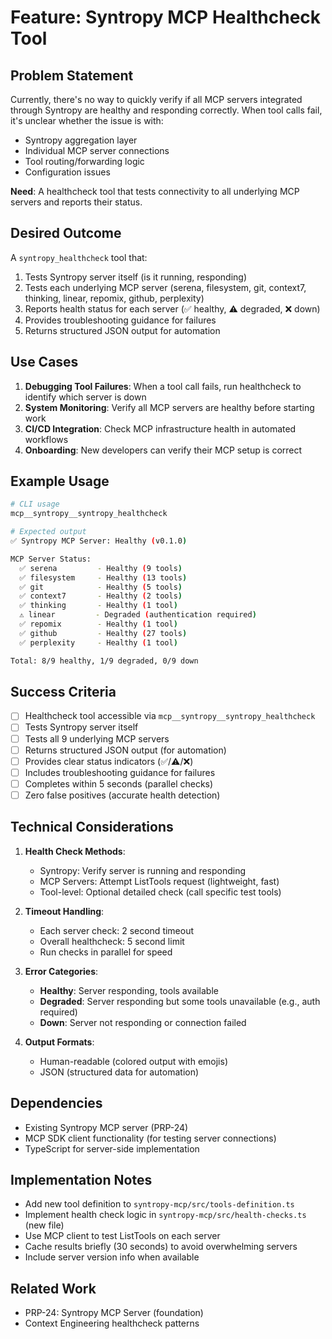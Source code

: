 # Feature: Syntropy MCP Healthcheck Tool

## Problem Statement

Currently, there's no way to quickly verify if all MCP servers integrated through Syntropy are healthy and responding correctly. When tool calls fail, it's unclear whether the issue is with:
- Syntropy aggregation layer
- Individual MCP server connections
- Tool routing/forwarding logic
- Configuration issues

**Need**: A healthcheck tool that tests connectivity to all underlying MCP servers and reports their status.

## Desired Outcome

A `syntropy_healthcheck` tool that:
1. Tests Syntropy server itself (is it running, responding)
2. Tests each underlying MCP server (serena, filesystem, git, context7, thinking, linear, repomix, github, perplexity)
3. Reports health status for each server (✅ healthy, ⚠️ degraded, ❌ down)
4. Provides troubleshooting guidance for failures
5. Returns structured JSON output for automation

## Use Cases

1. **Debugging Tool Failures**: When a tool call fails, run healthcheck to identify which server is down
2. **System Monitoring**: Verify all MCP servers are healthy before starting work
3. **CI/CD Integration**: Check MCP infrastructure health in automated workflows
4. **Onboarding**: New developers can verify their MCP setup is correct

## Example Usage

```bash
# CLI usage
mcp__syntropy__syntropy_healthcheck

# Expected output
✅ Syntropy MCP Server: Healthy (v0.1.0)

MCP Server Status:
  ✅ serena         - Healthy (9 tools)
  ✅ filesystem     - Healthy (13 tools)
  ✅ git            - Healthy (5 tools)
  ✅ context7       - Healthy (2 tools)
  ✅ thinking       - Healthy (1 tool)
  ⚠️ linear         - Degraded (authentication required)
  ✅ repomix        - Healthy (1 tool)
  ✅ github         - Healthy (27 tools)
  ✅ perplexity     - Healthy (1 tool)

Total: 8/9 healthy, 1/9 degraded, 0/9 down
```

## Success Criteria

- [ ] Healthcheck tool accessible via `mcp__syntropy__syntropy_healthcheck`
- [ ] Tests Syntropy server itself
- [ ] Tests all 9 underlying MCP servers
- [ ] Returns structured JSON output (for automation)
- [ ] Provides clear status indicators (✅/⚠️/❌)
- [ ] Includes troubleshooting guidance for failures
- [ ] Completes within 5 seconds (parallel checks)
- [ ] Zero false positives (accurate health detection)

## Technical Considerations

1. **Health Check Methods**:
   - Syntropy: Verify server is running and responding
   - MCP Servers: Attempt ListTools request (lightweight, fast)
   - Tool-level: Optional detailed check (call specific test tools)

2. **Timeout Handling**:
   - Each server check: 2 second timeout
   - Overall healthcheck: 5 second limit
   - Run checks in parallel for speed

3. **Error Categories**:
   - **Healthy**: Server responding, tools available
   - **Degraded**: Server responding but some tools unavailable (e.g., auth required)
   - **Down**: Server not responding or connection failed

4. **Output Formats**:
   - Human-readable (colored output with emojis)
   - JSON (structured data for automation)

## Dependencies

- Existing Syntropy MCP server (PRP-24)
- MCP SDK client functionality (for testing server connections)
- TypeScript for server-side implementation

## Implementation Notes

- Add new tool definition to `syntropy-mcp/src/tools-definition.ts`
- Implement health check logic in `syntropy-mcp/src/health-checks.ts` (new file)
- Use MCP client to test ListTools on each server
- Cache results briefly (30 seconds) to avoid overwhelming servers
- Include server version info when available

## Related Work

- PRP-24: Syntropy MCP Server (foundation)
- Context Engineering healthcheck patterns
